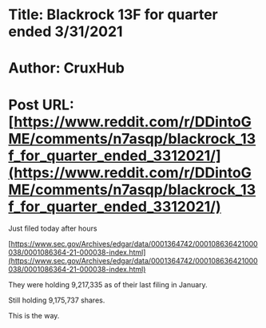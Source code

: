 # Title: Blackrock 13F for quarter ended 3/31/2021
# Author: CruxHub
# Post URL: [https://www.reddit.com/r/DDintoGME/comments/n7asqp/blackrock_13f_for_quarter_ended_3312021/](https://www.reddit.com/r/DDintoGME/comments/n7asqp/blackrock_13f_for_quarter_ended_3312021/)


Just filed today after hours

[https://www.sec.gov/Archives/edgar/data/0001364742/000108636421000038/0001086364-21-000038-index.html](https://www.sec.gov/Archives/edgar/data/0001364742/000108636421000038/0001086364-21-000038-index.html)

They were holding 9,217,335 as of their last filing in January.

Still holding 9,175,737 shares.

This is the way.